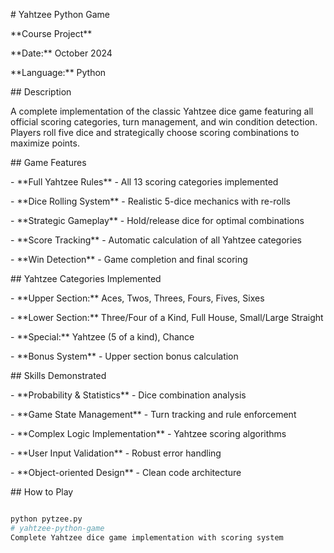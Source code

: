 \# Yahtzee Python Game



\*\*Course Project\*\*  

\*\*Date:\*\* October 2024  

\*\*Language:\*\* Python



\## Description

A complete implementation of the classic Yahtzee dice game featuring all official scoring categories, turn management, and win condition detection. Players roll five dice and strategically choose scoring combinations to maximize points.



\## Game Features

\- \*\*Full Yahtzee Rules\*\* - All 13 scoring categories implemented

\- \*\*Dice Rolling System\*\* - Realistic 5-dice mechanics with re-rolls

\- \*\*Strategic Gameplay\*\* - Hold/release dice for optimal combinations

\- \*\*Score Tracking\*\* - Automatic calculation of all Yahtzee categories

\- \*\*Win Detection\*\* - Game completion and final scoring



\## Yahtzee Categories Implemented

\- \*\*Upper Section:\*\* Aces, Twos, Threes, Fours, Fives, Sixes

\- \*\*Lower Section:\*\* Three/Four of a Kind, Full House, Small/Large Straight

\- \*\*Special:\*\* Yahtzee (5 of a kind), Chance

\- \*\*Bonus System\*\* - Upper section bonus calculation



\## Skills Demonstrated

\- \*\*Probability \& Statistics\*\* - Dice combination analysis

\- \*\*Game State Management\*\* - Turn tracking and rule enforcement

\- \*\*Complex Logic Implementation\*\* - Yahtzee scoring algorithms

\- \*\*User Input Validation\*\* - Robust error handling

\- \*\*Object-oriented Design\*\* - Clean code architecture



\## How to Play

```bash

python pytzee.py
# yahtzee-python-game
Complete Yahtzee dice game implementation with scoring system